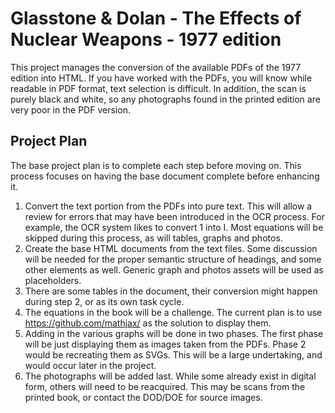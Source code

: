 # Glasstone & Dolan - The Effects of Nuclear Weapons - 1977 edition
This project manages the conversion of the available PDFs of the 1977 edition into HTML. If you have worked with the PDFs, you will know while readable in PDF format, text selection is difficult. In addition, the scan is purely black and white, so any photographs found in the printed edition are very poor in the PDF version.

## Project Plan
The base project plan is to  complete each step before moving on. This process focuses on having the base document complete before enhancing it.  
1. Convert the text portion from the PDFs into pure text. This will allow a review for errors that may have been introduced in the OCR process. For example, the OCR system likes to convert 1 into I. Most equations will be skipped during this process, as will tables, graphs and photos.
2. Create the base HTML documents from the text files. Some discussion will be needed for the proper semantic structure of headings, and some other elements as well. Generic graph and photos assets will be used as placeholders.
3. There are some tables in the document, their conversion might happen during step 2, or as its own task cycle.
4. The equations in the book will be a challenge. The current plan is to use https://github.com/mathjax/ as the solution to display them.
5. Adding in the various graphs will be done in two phases. The first phase will be just displaying them as images taken from the PDFs. Phase 2 would be recreating them as SVGs. This will be a large undertaking, and would occur later in the project.
6. The photographs will be added last. While some already exist in digital form, others will need to be reacquired. This may be scans from the printed book, or contact the DOD/DOE for source images.

